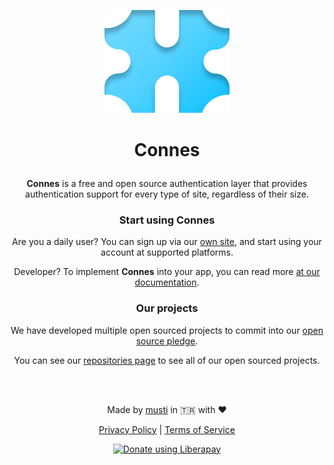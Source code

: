 <p align=center> <img src="https://github.com/ConnesLink/.github/blob/01859db48aa035feecdec1992927f02f84bbd899/assets/connes-nobg.png" alt="Connes logo"> </p>

# <p align=center> Connes </p>

<p align=center> <b>Connes</b> is a free and open source authentication layer that provides authentication support for every type of site, regardless of their size.</p>

### <p align=center> Start using Connes</p>

<p align=center> Are you a daily user? You can sign up via our <a href="https://connes.link/register">own site</a>, and start using your account at supported platforms. </p>

<p align=center> Developer? To implement <b>Connes</b> into your app, you can read more <a href="https://docs.connes.link/developers/starting"> at our documentation</a>.

### <p align=center> Our projects </p>

<p align=center> We have developed multiple open sourced projects to commit into our <a href="https://connes.link/oss"> open source pledge</a>.
  
<p align=center> You can see our <a href="https://github.com/orgs/ConnesLink/repositories"> repositories page</a> to see all of our open sourced projects. </p><br><br>

<p align=center> Made by <a href="https://musti.codes"> musti</a> in 🇹🇷 with ♥️<br>
<p align=center> <a href="https://connes.link/privacy">Privacy Policy</a> | <a href="https://connes.link/terms">Terms of Service</a><br>

<p align=center> <p align=center><noscript><a href="https://liberapay.com/Connes/donate"><img alt="Donate using Liberapay" src="https://liberapay.com/assets/widgets/donate.svg"></a></noscript></p>
